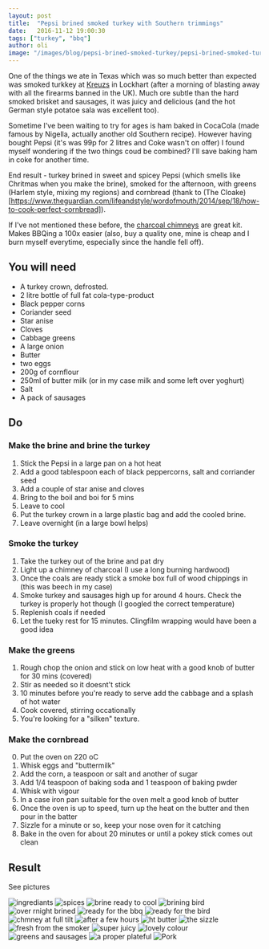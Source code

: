 ```yaml
---
layout: post
title:  "Pepsi brined smoked turkey with Southern trimmings"
date:   2016-11-12 19:00:30
tags: ["turkey", "bbq"]
author: oli
image: "/images/blog/pepsi-brined-smoked-turkey/pepsi-brined-smoked-turkey-17.jpg"
---
```


One of the things we ate in Texas which was so much better than expected was smoked turkkey at [Kreuzs](https://www.kreuzmarket.com/) in Lockhart (after a morning of blasting away with all the firearms banned in the UK).  Much ore subtle than the hard smoked brisket and sausages, it was juicy and delicious (and the hot German style potatoe sala was excellent too).

Sometime I've been waiting to try for ages is ham baked in CocaCola (made famous by Nigella, actually another old Southern recipe).  However having bought Pepsi (it's was 99p for 2 litres and Coke wasn't on offer) I found myself wondering if the two things coud be combined?  I'll save baking ham in coke for another time.

End result - turkey brined in sweet and spicey Pepsi (which smells like Chritmas when you make the brine), smoked for the afternoon, with greens (Harlem style, mixing my regions) and cornbread (thank to (The Cloake)[https://www.theguardian.com/lifeandstyle/wordofmouth/2014/sep/18/how-to-cook-perfect-cornbread]).

If I've not mentioned these before, the [charcoal chimneys](http://amzn.to/2fmwqUU) are great kit.  Makes BBQing a 100x easier (also, buy a quality one, mine is cheap and I burn myself everytime, especially since the handle fell off).

## You will need

* A turkey crown, defrosted.
* 2 litre bottle of full fat cola-type-product
* Black pepper corns 
* Coriander seed
* Star anise
* Cloves
* Cabbage greens
* A large onion
* Butter
* two eggs
* 200g of cornflour
* 250ml of butter milk (or in my case milk and some left over yoghurt)
* Salt
* A pack of sausages

## Do

### Make the brine and brine the turkey

1. Stick the Pepsi in a large pan on a hot heat
2. Add a good tablespoon each of black peppercorns, salt and corriander seed
3. Add a couple of star anise and cloves
4. Bring to the boil and boi for 5 mins
5. Leave to cool
6. Put the turkey crown in a large plastic bag and add the cooled brine.
7. Leave overnight (in a large bowl helps)


### Smoke the turkey

1. Take the turkey out of the brine and pat dry
2. Light up a chimney of charcoal (I use a long burning hardwood)
3. Once the coals are ready stick a smoke box full of wood chippings in (this was beech in my case)
4. Smoke turkey and sausages high up for around 4 hours.  Check the turkey is properly hot though (I googled the correct temperature)
5. Replenish coals if needed
6. Let the tueky rest for 15 minutes.  Clingfilm wrapping would have been a good idea

### Make the greens

1. Rough chop the onion and stick on low heat with a good knob of butter for 30 mins (covered)
2. Stir as needed so it doesnt't stick
3. 10 minutes before you're ready to serve add the cabbage and a splash of hot water
4. Cook covered, stirring occationally
5. You're looking for a "silken" texture.

### Make the cornbread

0. Put the oven on 220 oC
1. Whisk eggs and "buttermilk"
2. Add the corn, a teaspoon or salt and another of sugar
3. Add 1/4 teaspoon of baking soda and 1 teaspoon of baking pwder
4. Whisk with vigour
5. In a case iron pan suitable for the oven melt a good knob of butter
6. Once the oven is up to speed, turn up the heat on the butter and then pour in the batter
7. Sizzle for a minute or so, keep your nose oven for it catching
8. Bake in the oven for about 20 minutes or until a pokey stick comes out clean



## Result

See pictures

![ingrediants](/images/blog/pepsi-brined-smoked-turkey/pepsi-brined-smoked-turkey-01.jpg)
![spices](/images/blog/pepsi-brined-smoked-turkey/pepsi-brined-smoked-turkey-02.jpg)
![brine ready to cool](/images/blog/pepsi-brined-smoked-turkey/pepsi-brined-smoked-turkey-03.jpg)
![brining bird](/images/blog/pepsi-brined-smoked-turkey/pepsi-brined-smoked-turkey-04.jpg)
![over rnight brined](/images/blog/pepsi-brined-smoked-turkey/pepsi-brined-smoked-turkey-05.jpg)
![ready for the bbq](/images/blog/pepsi-brined-smoked-turkey/pepsi-brined-smoked-turkey-06.jpg)
![ready for the bird](/images/blog/pepsi-brined-smoked-turkey/pepsi-brined-smoked-turkey-07.jpg)
![chmney at full tilt](/images/blog/pepsi-brined-smoked-turkey/pepsi-brined-smoked-turkey-08.jpg)
![after a few hours](/images/blog/pepsi-brined-smoked-turkey/pepsi-brined-smoked-turkey-09.jpg)
![ht butter](/images/blog/pepsi-brined-smoked-turkey/pepsi-brined-smoked-turkey-10.jpg)
![the sizzle](/images/blog/pepsi-brined-smoked-turkey/pepsi-brined-smoked-turkey-11.jpg)
![fresh from the smoker](/images/blog/pepsi-brined-smoked-turkey/pepsi-brined-smoked-turkey-12.jpg)
![super juicy](/images/blog/pepsi-brined-smoked-turkey/pepsi-brined-smoked-turkey-13.jpg)
![lovely colour](/images/blog/pepsi-brined-smoked-turkey/pepsi-brined-smoked-turkey-14.jpg)
![greens and sausages](/images/blog/pepsi-brined-smoked-turkey/pepsi-brined-smoked-turkey-16.jpg)
![a proper plateful](/images/blog/pepsi-brined-smoked-turkey/pepsi-brined-smoked-turkey-16.jpg)
![Pork](/images/blog/pepsi-brined-smoked-turkey/pepsi-brined-smoked-turkey-17.jpg)
